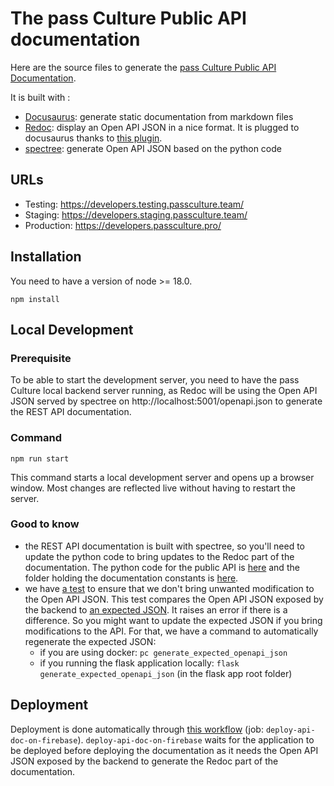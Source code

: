 # The pass Culture Public API documentation

Here are the source files to generate the [pass Culture Public API Documentation](https://developers.passculture.pro/).

It is built with :
- [Docusaurus](https://docusaurus.io/): generate static documentation from markdown files
- [Redoc](https://github.com/Redocly/redoc): display an Open API JSON in a nice format. It is plugged to docusaurus thanks to [this plugin](https://github.com/rohit-gohri/redocusaurus).
- [spectree](https://github.com/0b01001001/spectree): generate Open API JSON based on the python code


## URLs

- Testing: https://developers.testing.passculture.team/
- Staging: https://developers.staging.passculture.team/
- Production: https://developers.passculture.pro/

## Installation

You need to have a version of node >= 18.0.

```shell
npm install
```

## Local Development

### Prerequisite

To be able to start the development server, you need to have the pass Culture local backend server running, as Redoc will be using the Open API JSON served by spectree on http://localhost:5001/openapi.json to generate the REST API documentation.

### Command

```shell
npm run start
```

This command starts a local development server and opens up a browser window. Most changes are reflected live without having to restart the server.

### Good to know

- the REST API documentation is built with spectree, so you'll need to update the python code to bring updates to the Redoc part of the documentation. The python code for the public API is [here](/api/src/pcapi/routes/public) and the folder holding the documentation constants is [here](/api/src/pcapi/routes/public/documentation_constants).
- we have [a test](/api/tests/routes/public/blueprint_openapi_test.py) to ensure that we don't bring unwanted modification to the Open API JSON. This test compares the Open API JSON exposed by the backend to [an expected JSON](/api/tests/routes/public/expected_openapi.json). It raises an error if there is a difference. So you might want to update the expected JSON if you bring modifications to the API. For that, we have a command to automatically regenerate the expected JSON:
  - if you are using docker: `pc generate_expected_openapi_json`
  - if you running the flask application locally: `flask generate_expected_openapi_json` (in the flask app root folder)

## Deployment

Deployment is done automatically through [this workflow](/.github/workflows/dev_on_workflow_deploy.yml) (job: `deploy-api-doc-on-firebase`).
`deploy-api-doc-on-firebase` waits for the application to be deployed before deploying the documentation as it needs the Open API JSON exposed by the backend to generate the Redoc part of the documentation.
